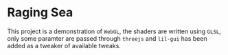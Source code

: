 # Raging Sea
This project is a demonstration of `WebGL`, the shaders are written using `GLSL`, only some paramter are passed through `threejs` and `lil-gui` has been added as a tweaker of available tweaks.
